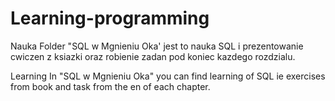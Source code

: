 # Learning-programming

Nauka
Folder "SQL w Mgnieniu Oka' jest to nauka SQL i prezentowanie cwiczen z ksiazki  oraz robienie zadan pod koniec kazdego rozdzialu.

Learning
In "SQL w Mgnieniu Oka" you can find learning of SQL ie exercises from book and task from the en of each chapter.

